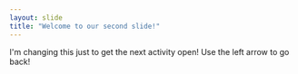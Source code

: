 ```yaml
---
layout: slide
title: "Welcome to our second slide!"
---
```

I'm changing this just to get the next activity open!
Use the left arrow to go back!
